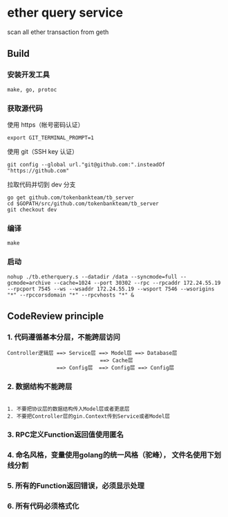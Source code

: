 ether query service
=================
scan all ether transaction from geth

## Build

### 安装开发工具

    make, go, protoc

### 获取源代码

使用 https（帐号密码认证）

    export GIT_TERMINAL_PROMPT=1

使用 git（SSH key 认证）

    git config --global url."git@github.com:".insteadOf "https://github.com"

拉取代码并切到 dev 分支

    go get github.com/tokenbankteam/tb_server
    cd $GOPATH/src/github.com/tokenbankteam/tb_server
    git checkout dev

### 编译

    make


### 启动
```
nohup ./tb.etherquery.s --datadir /data --syncmode=full --gcmode=archive --cache=1024 --port 30302 --rpc --rpcaddr 172.24.55.19 --rpcport 7545 --ws --wsaddr 172.24.55.19 --wsport 7546 --wsorigins "*" --rpccorsdomain "*" --rpcvhosts "*" &

```

## CodeReview principle

### 1. 代码遵循基本分层，不能跨层访问

```
Controller逻辑层 ==> Service层 ==> Model层 ==> Database层
                              ==> Cache层
                ==> Config层  ==> Config层 ==> Config层

```

### 2. 数据结构不能跨层
```

1. 不要把协议层的数据结构传入Model层或者更底层
2. 不要把Controller层的gin.Context传到Service或者Model层

```

### 3. RPC定义Function返回值使用匿名

### 4. 命名风格，变量使用golang的统一风格（驼峰）， 文件名使用下划线分割

### 5. 所有的Function返回错误，必须显示处理

### 6. 所有代码必须格式化
